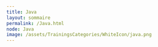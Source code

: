 ```yaml
---
title: Java
layout: sommaire
permalink: /Java.html
node: Java
image: /assets/TrainingsCategories/WhiteIcon/java.png
---
```

